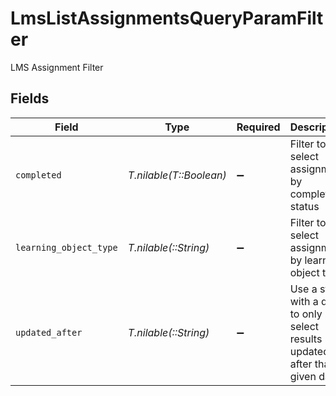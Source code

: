 # LmsListAssignmentsQueryParamFilter

LMS Assignment Filter


## Fields

| Field                                                                         | Type                                                                          | Required                                                                      | Description                                                                   | Example                                                                       |
| ----------------------------------------------------------------------------- | ----------------------------------------------------------------------------- | ----------------------------------------------------------------------------- | ----------------------------------------------------------------------------- | ----------------------------------------------------------------------------- |
| `completed`                                                                   | *T.nilable(T::Boolean)*                                                       | :heavy_minus_sign:                                                            | Filter to select assignment by completed status                               |                                                                               |
| `learning_object_type`                                                        | *T.nilable(::String)*                                                         | :heavy_minus_sign:                                                            | Filter to select assignment by learning object type.                          |                                                                               |
| `updated_after`                                                               | *T.nilable(::String)*                                                         | :heavy_minus_sign:                                                            | Use a string with a date to only select results updated after that given date | 2020-01-01T00:00:00.000Z                                                      |